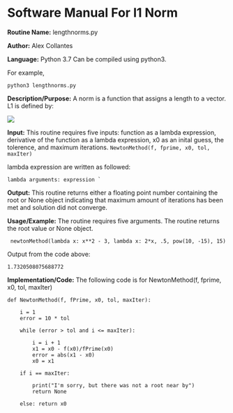 # Software Manual For l1 Norm

**Routine Name:** lengthnorms.py
 
**Author:** Alex Collantes
 
**Language:** Python 3.7 Can be compiled using python3.

For example,

`python3 lengthnorms.py`

**Description/Purpose:** A norm is a function that assigns a length to a vector. L1 is defined by:

![](http://mathworld.wolfram.com/images/equations/L1-Norm/NumberedEquation2.gif)

**Input:** This routine requires five inputs: function as a lambda expression, derivative of the function as a lambda expression, x0 as an inital guess, the tolerence, and maximum iterations.
`NewtonMethod(f, fprime, x0, tol, maxIter)`

lambda expression are written as followed: 
```python3
lambda arguments: expression `
```

**Output:** This routine returns either a floating point number containing the root or None object indicating that maximum amount of iterations has been met and solution did not converge.

**Usage/Example:** The routine requires five arguments. The routine returns the root value or None object.

```python3
 newtonMethod(lambda x: x**2 - 3, lambda x: 2*x, .5, pow(10, -15), 15)
 ```
Output from the code above:

`1.7320508075688772`

**Implementation/Code:** The following code is for NewtonMethod(f, fprime, x0, tol, maxIter)

```python3
def NewtonMethod(f, fPrime, x0, tol, maxIter):
    
    i = 1
    error = 10 * tol
    
    while (error > tol and i <= maxIter):
    
        i = i + 1
        x1 = x0 - f(x0)/fPrime(x0)
        error = abs(x1 - x0)
        x0 = x1
        
    if i == maxIter:
    
        print("I'm sorry, but there was not a root near by")
        return None
        
    else: return x0
```
